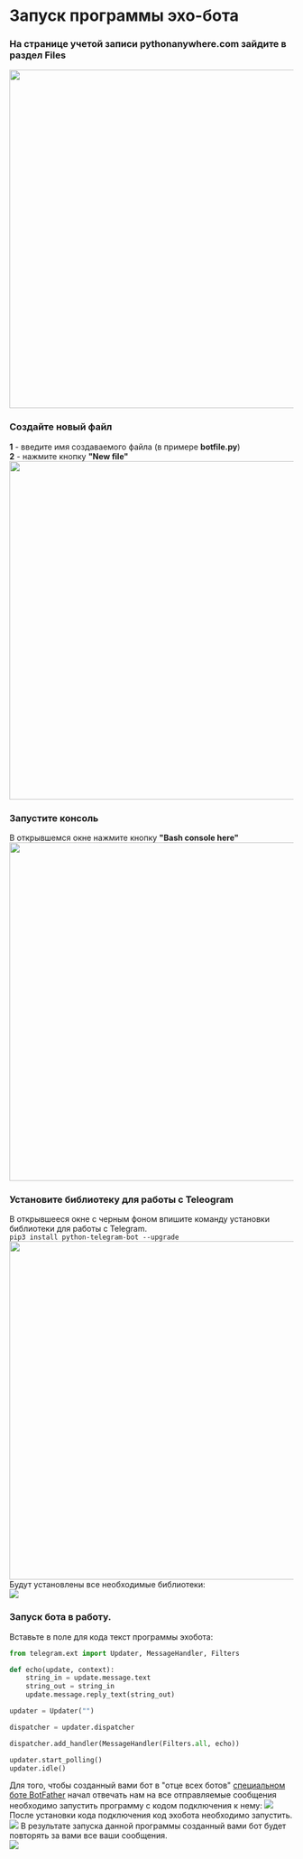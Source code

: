 # Запуск программы эхо-бота
### На странице учетой записи pythonanywhere.com зайдите в раздел Files
<img src = "img/pythonanywhere5.jpg" height=600>  

### Создайте новый файл
**1** - введите имя создаваемого файла (в примере **botfile.py**)  
**2** - нажмите кнопку **"New file"**
<img src = "img/pythonanywhere6.jpg" height=600>  

### Запустите консоль
В открывшемся окне нажмите кнопку **"Bash console here"**
<img src = "img/pythonanywhere7.jpg" height=600>  

### Установите библиотеку для работы с Teleogram
В открывшееся окне с черным фоном впишите команду установки библиотеки для работы с Telegram.  
`pip3 install python-telegram-bot --upgrade `
<img src = "img/pythonanywhere03.jpg" height=600>  
Будут установлены все необходимые библиотеки:  
<img src = "img/pythonanywhere04_02.jpg" >  

### Запуск бота в работу.
Вставьте в поле для кода текст программы эхобота:  
```py
from telegram.ext import Updater, MessageHandler, Filters

def echo(update, context):
    string_in = update.message.text
    string_out = string_in
    update.message.reply_text(string_out)

updater = Updater("")

dispatcher = updater.dispatcher

dispatcher.add_handler(MessageHandler(Filters.all, echo))

updater.start_polling()
updater.idle()
```
Для того, чтобы созданный вами бот в "отце всех ботов"  <a href = "https://web.telegram.org/z/#93372553" target = "_blank">специальном боте BotFather</a> начал отвечать нам на все отправляемые сообщения необходимо запустить программу с кодом подключения к нему:
<img src = "./img/pythonanywhere10.jpg">
После установки кода подключения код эхобота необходимо запустить.
<img src = "./img/pythonanywhere11.jpg">
В результате запуска данной программы созданный вами бот будет повторять за вами все ваши сообщения.  
<img src = "./img/echo_bot.gif">